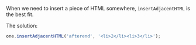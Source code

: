 When we need to insert a piece of HTML somewhere, `insertAdjacentHTML` is the best fit.

The solution:

```js
one.insertAdjacentHTML('afterend', '<li>2</li><li>3</li>');
```
